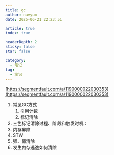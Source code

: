 ```yaml
---
title: gc
author: navyum
date: 2025-06-21 22:23:51

article: true
index: true

headerDepth: 2
sticky: false
star: false

category:
  - 笔记
tag:
  - 笔记
---
```


[https://segmentfault.com/a/1190000022030353](https://segmentfault.com/a/1190000022030353)

1. 常见GC方式
    1. 引用计数
    2. 标记清除
2. 三色标记清除过程、阶段和触发时机：
3. 内存屏障
4. STW
5. 强、弱清除
6. 发生内存逃逸如何清除

